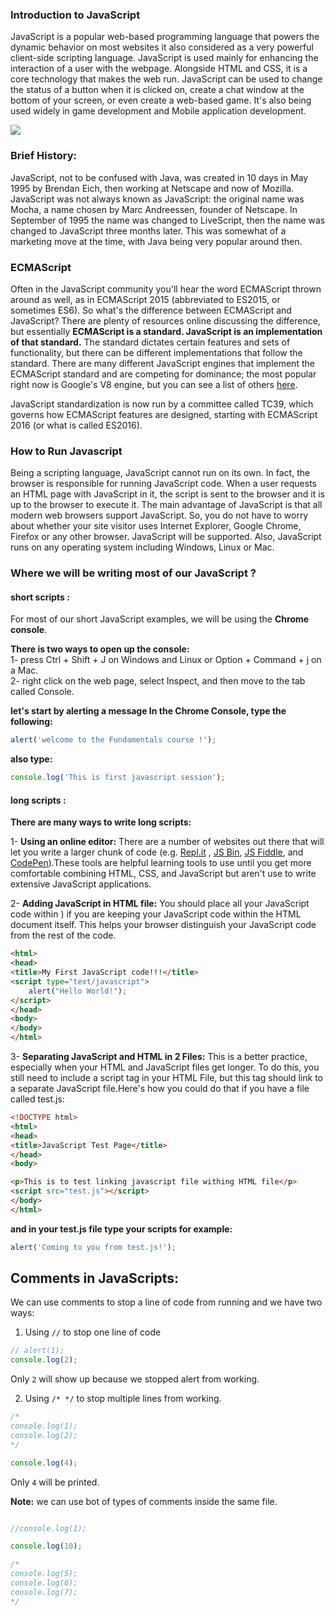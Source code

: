 ### Introduction to JavaScript
JavaScript is a popular web-based programming language that powers the dynamic behavior on most websites it also considered as a very powerful client-side scripting language. JavaScript is used mainly for enhancing the interaction of a user with the webpage. Alongside HTML and CSS, it is a core technology that makes the web run.
JavaScript can be used to change the status of a button when it is clicked on, create a chat window at the bottom of your screen, or even create a web-based game. It's also being used widely in game development and Mobile application development.

![](https://www.guru99.com/images/JavaScript/javascript1_1.png)


<h3 id="brief">Brief History:</h3>
JavaScript, not to be confused with Java, was created in 10 days in May 1995 by Brendan Eich, then working at Netscape and now of Mozilla. JavaScript was not always known as JavaScript: the original name was Mocha, a name chosen by Marc Andreessen, founder of Netscape. In September of 1995 the name was changed to LiveScript, then the name was changed to JavaScript three months later. This was somewhat of a marketing move at the time, with Java being very popular around then.

### ECMAScript
Often in the JavaScript community you'll hear the word ECMAScript thrown around as well, as in ECMAScript 2015 (abbreviated to ES2015, or sometimes ES6). So what's the difference between ECMAScript and JavaScript? There are plenty of resources online discussing the difference, but essentially **ECMAScript is a standard. JavaScript is an implementation of that standard.** The standard dictates certain features and sets of functionality, but there can be different implementations that follow the standard. There are many different JavaScript engines that implement the ECMAScript standard and are competing for dominance; the most popular right now is Google's V8 engine, but you can see a list of others [here](https://en.wikipedia.org/wiki/JavaScript_engine).

JavaScript standardization is now run by a committee called TC39, which governs how ECMAScript features are designed, starting with ECMAScript 2016 (or what is called ES2016).

### How to Run Javascript 
Being a scripting language, JavaScript cannot run on its own. In fact, the browser is responsible for running JavaScript code. When a user requests an HTML page with JavaScript in it, the script is sent to the browser and it is up to the browser to execute it. The main advantage of JavaScript is that all modern web browsers support JavaScript. So, you do not have to worry about whether your site visitor uses Internet Explorer, Google Chrome, Firefox or any other browser. JavaScript will be supported. Also, JavaScript runs on any operating system including Windows, Linux or Mac.

### Where we will be writing most of our JavaScript ?
#### short scripts : 
For most of our short JavaScript examples, we will be using the **Chrome console**. 

**There is two ways to open up the console:**     
1- press Ctrl + Shift + J on Windows and Linux or  Option + Command + j on a Mac.     
2- right click on the web page, select Inspect, and then move to the tab called Console.

**let's start by alerting a message In the Chrome Console, type the following:**
```javascript
alert('welcome to the Fundamentals course !');
```
**also type:**
```javascript
console.log('This is first javascript session');
```


#### long scripts : 
**There are many ways to write long scripts:**

1- **Using an online editor:**
There are a number of websites out there that will let you write a larger chunk of code (e.g. [Repl.it](https://repl.it/) , [JS Bin](http://jsbin.com/?html,output), [JS Fiddle](https://jsfiddle.net/), and [CodePen](https://codepen.io/)).These tools are helpful learning tools to use until you get more comfortable combining HTML, CSS, and JavaScript but aren't use to write extensive JavaScript applications.

2- **Adding JavaScript in HTML file:**
You should place all your JavaScript code within <script> tags (<script> and </script>) if you are keeping your JavaScript code within the HTML document itself. This helps your browser distinguish your JavaScript code from the rest of the code. 

```HTML 
<html>
<head>
<title>My First JavaScript code!!!</title>
<script type="text/javascript">
    alert("Hello World!");
</script>
</head>
<body>
</body>
</html>
```
3- **Separating JavaScript and HTML in 2 Files:**
This is a better practice, especially when your HTML and JavaScript files get longer. To do this, you still need to include a script tag in your HTML File, but this tag should link to a separate JavaScript file.Here's how you could do that if you have a file called test.js:

```HTML
<!DOCTYPE html>
<html>
<head>
<title>JavaScript Test Page</title>
</head>
<body>

<p>This is to test linking javascript file withing HTML file</p>
<script src="test.js"></script>
</body>
</html>
```
**and in your test.js file type your scripts for example:** 
```javascript
alert('Coming to you from test.js!');
```

## Comments in JavaScripts: 
We can use comments to stop a line of code from running and we have two ways:
1. Using `//` to stop one line of code

```js
// alert(1);
console.log(2);
```
Only `2` will show up because we stopped alert from working.

2. Using `/* */` to stop multiple lines from working.

```js
/*
console.log(1);
console.log(2);
*/

console.log(4);

```

Only `4` will be printed.

**Note:** we can use bot of types of comments inside the same file.

```js

//console.log(1);

console.log(10);

/*
console.log(5);
console.log(6);
console.log(7);
*/

```

